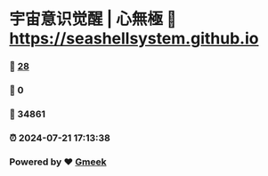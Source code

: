 # 宇宙意识觉醒 | 心無極 :link: https://seashellsystem.github.io 
### :page_facing_up: [28](https://seashellsystem.github.io/tag.html) 
### :speech_balloon: 0 
### :hibiscus: 34861 
### :alarm_clock: 2024-07-21 17:13:38 
### Powered by :heart: [Gmeek](https://github.com/Meekdai/Gmeek)
